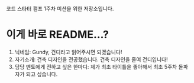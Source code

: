 코드 스타터 캠프 1주차 미션을 위한 저장소입니다.

 # 이게 바로 README...?
  1. 닉네임: Gundy, 건디라고 읽어주시면 되겠습니다!
  2. 자기소개: 건축 디자인을 전공했습니다. 건축 디자인을 줄여 건디입니다!
  3. 담당 멘토에게 전하고 싶은 한마디: 제가 최초 타이틀을 좋아해서 최초 5주차 돌파자가 되고 싶습니다.

